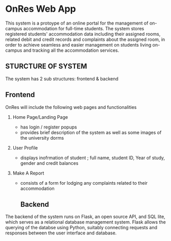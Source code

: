 # OnRes Web App
This system is a protoype of an online portal for the management of on-campus accommodation for full-time students. 
The system stores registered students' accommodation data including their assigned rooms, related debit and credit records and complaints about the assigned room, in order to achieve seamless and easier management on students living on-campus and tracking all the accommodation services.

## STURCTURE OF SYSTEM
The system has 2 sub structures: frontend & backend
## Frontend
OnRes will include the following web pages and functionalities
1. Home Page/Landing Page
   - has login / register popups
   - provides brief description of the system as well as some images of the university dorms
   
2. User Profile
   - displays inofrmation of student ; full name, student ID, Year of study, gender and credit balances
     
3. Make A Report
   - consists of a form for lodging any complaints related to their accommodation
  
     ## Backend
The backend of the system runs on Flask, an open source API, and SQL lite, which serves as a relational database management system. 
Flask allows the querying of the databse using Python, suitably connecting requests and responses between the user interface and database.
